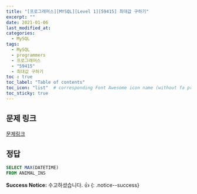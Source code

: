 ```yaml
---
title: "[프로그래머스][MYSQL][Level 1][59415] 최대값 구하기"
excerpt: ""
date: 2021-01-06
last_modified_at: 
categories:
  - MySQL
tags:
  - MySQL
  - programmers
  - 프로그래머스
  - "59415"
  - 최대값 구하기
toc : true
toc_label: "Table of contents"
toc_icon: "list"  # corresponding Font Awesome icon name (without fa prefix)
toc_sticky: true
---
```


## 문제 링크

[문제링크](https://programmers.co.kr/learn/courses/30/lessons/59415)   

## 정답

```sql
SELECT MAX(DATETIME)
FROM ANIMAL_INS
```

**Success Notice:**
수고하셨습니다. :+1:
{: .notice--success}